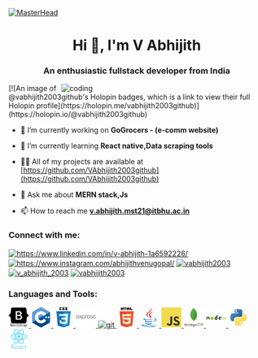 [![MasterHead](https://repository-images.githubusercontent.com/588181932/e36ec678-7984-4cdd-8e4c-a3932772ff8e)](https://github.com/VAbhijith2003github)
<h1 align="center">Hi 👋, I'm V Abhijith</h1>
<h3 align="center">An enthusiastic fullstack developer from India</h3>
<img alt="coding" width = "400" align = "right"   src="https://media1.giphy.com/media/v1.Y2lkPTc5MGI3NjExNDk4ZDI4OTQzZTk2ZTZjNWQ3MmVkNmZkMmI3OWEwMGEzOThjNmUxOCZlcD12MV9pbnRlcm5hbF9naWZzX2dpZklkJmN0PWc/qgQUggAC3Pfv687qPC/giphy.gif">
[![An image of @vabhijith2003github's Holopin badges, which is a link to view their full Holopin profile](https://holopin.me/vabhijith2003github)](https://holopin.io/@vabhijith2003github)

- 🔭 I’m currently working on **GoGrocers - (e-comm website)**

- 🌱 I’m currently learning **React native,Data scraping tools**

- 👨‍💻 All of my projects are available at [https://github.com/VAbhijith2003github](https://github.com/VAbhijith2003github)

- 💬 Ask me about **MERN stack,Js**

- 📫 How to reach me **v.abhijith.mst21@itbhu.ac.in**

<h3 align="left">Connect with me:</h3>
<p align="left">
<a href="https://linkedin.com/in/https://www.linkedin.com/in/v-abhijith-1a6592226/" target="blank"><img align="center" src="https://raw.githubusercontent.com/rahuldkjain/github-profile-readme-generator/master/src/images/icons/Social/linked-in-alt.svg" alt="https://www.linkedin.com/in/v-abhijith-1a6592226/" height="30" width="40" /></a>
<a href="https://instagram.com/https://www.instagram.com/abhijithvenugopal/" target="blank"><img align="center" src="https://raw.githubusercontent.com/rahuldkjain/github-profile-readme-generator/master/src/images/icons/Social/instagram.svg" alt="https://www.instagram.com/abhijithvenugopal/" height="30" width="40" /></a>
<a href="https://www.codechef.com/users/vabhijith2003" target="blank"><img align="center" src="https://cdn.jsdelivr.net/npm/simple-icons@3.1.0/icons/codechef.svg" alt="vabhijith2003" height="30" width="40" /></a>
<a href="https://codeforces.com/profile/v_abhijith_2003" target="blank"><img align="center" src="https://raw.githubusercontent.com/rahuldkjain/github-profile-readme-generator/master/src/images/icons/Social/codeforces.svg" alt="v_abhijith_2003" height="30" width="40" /></a>
<a href="https://www.leetcode.com/vabhijith2003" target="blank"><img align="center" src="https://raw.githubusercontent.com/rahuldkjain/github-profile-readme-generator/master/src/images/icons/Social/leet-code.svg" alt="vabhijith2003" height="30" width="40" /></a>
</p>

<h3 align="left">Languages and Tools:</h3>
<p align="left"> <a href="https://getbootstrap.com" target="_blank" rel="noreferrer"> <img src="https://raw.githubusercontent.com/devicons/devicon/master/icons/bootstrap/bootstrap-plain-wordmark.svg" alt="bootstrap" width="40" height="40"/> </a> <a href="https://www.w3schools.com/cpp/" target="_blank" rel="noreferrer"> <img src="https://raw.githubusercontent.com/devicons/devicon/master/icons/cplusplus/cplusplus-original.svg" alt="cplusplus" width="40" height="40"/> </a> <a href="https://www.w3schools.com/css/" target="_blank" rel="noreferrer"> <img src="https://raw.githubusercontent.com/devicons/devicon/master/icons/css3/css3-original-wordmark.svg" alt="css3" width="40" height="40"/> </a> <a href="https://expressjs.com" target="_blank" rel="noreferrer"> <img src="https://raw.githubusercontent.com/devicons/devicon/master/icons/express/express-original-wordmark.svg" alt="express" width="40" height="40"/> </a> <a href="https://git-scm.com/" target="_blank" rel="noreferrer"> <img src="https://www.vectorlogo.zone/logos/git-scm/git-scm-icon.svg" alt="git" width="40" height="40"/> </a> <a href="https://www.w3.org/html/" target="_blank" rel="noreferrer"> <img src="https://raw.githubusercontent.com/devicons/devicon/master/icons/html5/html5-original-wordmark.svg" alt="html5" width="40" height="40"/> </a> <a href="https://www.java.com" target="_blank" rel="noreferrer"> <img src="https://raw.githubusercontent.com/devicons/devicon/master/icons/java/java-original.svg" alt="java" width="40" height="40"/> </a> <a href="https://developer.mozilla.org/en-US/docs/Web/JavaScript" target="_blank" rel="noreferrer"> <img src="https://raw.githubusercontent.com/devicons/devicon/master/icons/javascript/javascript-original.svg" alt="javascript" width="40" height="40"/> </a> <a href="https://www.mongodb.com/" target="_blank" rel="noreferrer"> <img src="https://raw.githubusercontent.com/devicons/devicon/master/icons/mongodb/mongodb-original-wordmark.svg" alt="mongodb" width="40" height="40"/> </a> <a href="https://nodejs.org" target="_blank" rel="noreferrer"> <img src="https://raw.githubusercontent.com/devicons/devicon/master/icons/nodejs/nodejs-original-wordmark.svg" alt="nodejs" width="40" height="40"/> </a> <a href="https://www.python.org" target="_blank" rel="noreferrer"> <img src="https://raw.githubusercontent.com/devicons/devicon/master/icons/python/python-original.svg" alt="python" width="40" height="40"/> </a> <a href="https://reactjs.org/" target="_blank" rel="noreferrer"> <img src="https://raw.githubusercontent.com/devicons/devicon/master/icons/react/react-original-wordmark.svg" alt="react" width="40" height="40"/> </a> </p>

